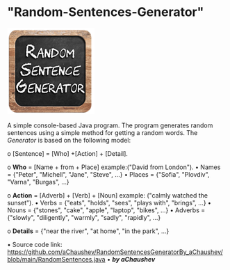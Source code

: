 # "Random-Sentences-Generator"
<img alt="Image" width="200px" src="assets/images/RandomSentence-Pic.png"></img>

A simple console-based Java program.
The program generates random sentences using a simple method for getting a random words.
The *Generator* is based on the following model:

o	[Sentence] = [Who] +[Action] + [Detail].
	
o	**Who** = [Name + from + Place] example:("David from London").
	• Names = {"Peter", "Michell", "Jane", "Steve", ...}
	• Places = {"Sofia", "Plovdiv", "Varna", "Burgas", ...}
	
o	**Action** = [Adverb] + [Verb] + [Noun] example: ("calmly watched the sunset").
	• Verbs = {"eats", "holds", "sees", "plays with", "brings", ...}
	• Nouns = {"stones", "cake", "apple", "laptop", "bikes", ...}
	• Adverbs = {"slowly", "diligently", "warmly", "sadly", "rapidly", ...}
	
o	**Details** = {"near the river", "at home", "in the park", ...}
	
	
• Source code link: https://github.com/aChaushev/RandomSentencesGeneratorBy_aChaushev/blob/main/RandomSentences.java
• ***by aChaushev***